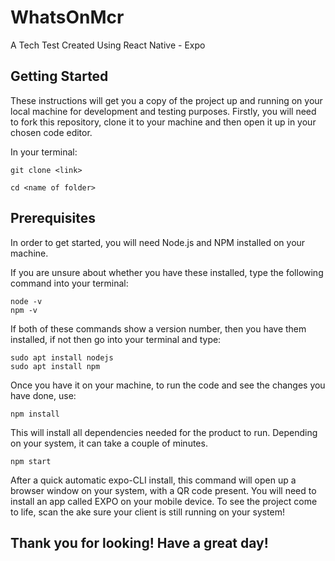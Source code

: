# WhatsOnMcr
A Tech Test Created Using React Native - Expo

## Getting Started

These instructions will get you a copy of the project up and running on your local machine for development and testing purposes. Firstly, you will need to fork this repository, clone it to your machine and then open it up in your chosen code editor.

In your terminal:

```
git clone <link>

cd <name of folder>
```

## Prerequisites
In order to get started, you will need Node.js and NPM installed on your machine.

If you are unsure about whether you have these installed, type the following command into your terminal:

```
node -v
npm -v
```

If both of these commands show a version number, then you have them installed, if not then go into your terminal and type:

```
sudo apt install nodejs
sudo apt install npm
```

Once you have it on your machine, to run the code and see the changes you have done, use:

```
npm install
```
This will install all dependencies needed for the product to run. Depending on your system, it can take a couple of minutes.

```
npm start
```

After a quick automatic expo-CLI install, this command will open up a browser window on your system, with a QR code present.
You will need to install an app called EXPO on your mobile device.
To see the project come to life, scan the ake sure your client is still running on your system!

## Thank you for looking! Have a great day!
